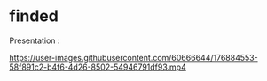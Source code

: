 # finded

Presentation : 



https://user-images.githubusercontent.com/60666644/176884553-58f891c2-b4f6-4d26-8502-54946791df93.mp4


